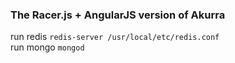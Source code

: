 ### The Racer.js + AngularJS version of Akurra

run redis `redis-server /usr/local/etc/redis.conf`  
run mongo `mongod`
